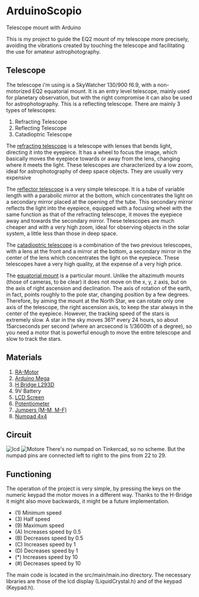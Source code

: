 # ArduinoScopio
Telescope mount with Arduino

This is my project to guide the EQ2 mount of my telescope more precisely, avoiding the vibrations created by touching the telescope and facilitating the use for amateur astrophotography. 

## Telescope
The telescope i'm using is a SkyWatcher 130/900 f6.9, with a non-motorized EQ2 equatorial mount. It is an entry level telescope, mainly used for planetary observation, but with the right compromise it can also be used for astrophotography.
This is a reflecting telescope. There are mainly 3 types of telescopes:
1. Refracting Telescope
2. Reflecting Telescope
3. Catadioptric Telescope

The [refracting telescope](https://en.wikipedia.org/wiki/Refracting_telescope) is a telescope with lenses that bends light, directing it into the eyepiece. It has a wheel to focus the image, which basically moves the eyepiece towards or away from the lens, changing where it meets the light. These telescopes are characterized by a low zoom, ideal for astrophotography of deep space objects. They are usually very expensive

The [reflector telescope](https://en.wikipedia.org/wiki/Reflecting_telescope) is a very simple telescope. It is a tube of variable length with a parabolic mirror at the bottom, which concentrates the light on a secondary mirror placed at the opening of the tube. This secondary mirror reflects the light into the eyepiece, equipped with a focusing wheel with the same function as that of the refracting telescope, it moves the eyepiece away and towards the secondary mirror. These telescopes are much cheaper and with a very high zoom, ideal for observing objects in the solar system, a little less than those in deep space.

The [catadioptric telescope](https://en.wikipedia.org/wiki/Catadioptric_system) is a combination of the two previous telescopes, with a lens at the front and a mirror at the bottom, a secondary mirror in the center of the lens which concentrates the light on the eyepiece. These telescopes have a very high quality, at the expense of a very high price.

The [equatorial mount](https://en.wikipedia.org/wiki/Equatorial_mount) is a particular mount. Unlike the altazimuth mounts (those of cameras, to be clear) it does not move on the x, y, z axis, but on the axis of right ascension and declination. The axis of rotation of the earth, in fact, points roughly to the pole star, changing position by a few degrees. Therefore, by aiming the mount at the North Star, we can rotate only one axis of the telescope, the right ascension axis, to keep the star always in the center of the eyepiece. However, the tracking speed of the stars is extremely slow. A star in the sky moves 361° every 24 hours, so about 15arcseconds per second (where an arcsecond is 1/3600th of a degree), so you need a motor that is powerful enough to move the entire telescope and slow to track the stars.

## Materials
1. [RA-Motor](https://www.astroshop.it/kit-motori-e-sistemi-goto/skywatcher-motore-ra-per-eq-1/p,1531?utm_medium=cpc&utm_term=1531&utm_campaign=2307&utm_source=froogle-it&gclid=CjwKCAjw2K6lBhBXEiwA5RjtCU1okDMWhpc3hHXgdOJ9-9ABBHrxcbmZdpyxXS5IeCFoqms-IWOFAhoCS7wQAvD_BwE&utm_content=)
2. [Arduino Mega](https://store.arduino.cc/products/arduino-mega-2560-rev3)
3. [H Bridge L293D](https://www.progettiarduino.com/15-arduino-motore-ponte-h-l293d-sn754410.html)
4. 9V Battery
5. [LCD Screen](https://www.amazon.it/Arduino-Lcd-Display/s?k=Arduino+Lcd+Display)
6. [Potentiometer](https://www.amazon.it/dp/B00H3CW32G?tag=progettiardui-21&camp=3458&creative=23838&linkCode=as1&creativeASIN=B00H3CW32G&adid=1WD82EBCTTB2SMBVEHYY&)
7. [Jumpers (M-M, M-F)](https://www.amazon.it/maschio-maschio-cavetti-raspberry-arduino-Arduino/dp/B01BKN8UX4/ref=sr_1_3_sspa?__mk_it_IT=ÅMÅŽÕÑ&crid=3O0HMKS5B91H&keywords=arduino%2Bjumper&qid=1689014978&s=industrial&sprefix=arduino%2Bjumper%2Cindustrial%2C98&sr=1-3-spons&sp_csd=d2lkZ2V0TmFtZT1zcF9hdGY&th=1)
8. [Numpad 4x4](https://www.amazon.it/ANGEEK-Membrane-Switch-Keyboard-arduino/dp/B07X5VL58V/ref=sr_1_1_sspa?__mk_it_IT=ÅMÅŽÕÑ&crid=1MFVXQJOIKMSZ&keywords=keypad+4x4+arduino&qid=1689015098&sprefix=keypad+4x4+arduino%2Caps%2C93&sr=8-1-spons&sp_csd=d2lkZ2V0TmFtZT1zcF9hdGY&psc=1)

## Circuit
![lcd](https://github.com/Alessandro-sys/ArduinoScopio/assets/71657415/c5ddfb40-449c-487e-b541-2b8605a9b0c0)
![Motore](https://github.com/Alessandro-sys/ArduinoScopio/assets/71657415/6346d255-c4ec-4b30-96f6-dd50993c1e9e)
There's no numpad on Tinkercad, so no scheme. But the numpad pins are connected left to right to the pins from 22 to 29.

## Functioning
The operation of the project is very simple, by pressing the keys on the numeric keypad the motor moves in a different way. Thanks to the H-Bridge it might also move backwards, it might be a future implementation.
- (1) Minimum speed
- (3) Half speed
- (9) Maximum speed
- (A) Increases speed by 0.5 
- (B) Decreases speed by 0.5 
- (C) Increases speed by 1 
- (D) Decreases speed by 1 
- (*) Increases speed by 10 
- (#) Decreases speed by 10

The main code is located in the src/main/main.ino directory. The necessary libraries are those of the lcd display (LiquidCrystal.h) and of the keypad (Keypad.h).

